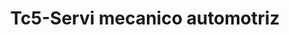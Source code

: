 ---
title: "Tc5-Servi mecanico automotriz"
url: /fusagasuga/tc5-servi-mecanico-automotriz/
shop: Autowerkstatt
---